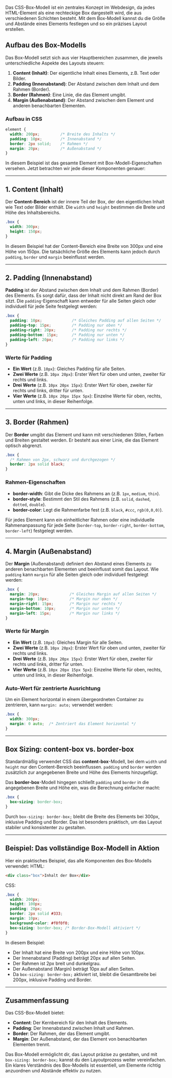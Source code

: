 Das CSS-Box-Modell ist ein zentrales Konzept im Webdesign, da jedes HTML-Element als eine rechteckige Box dargestellt wird, die aus verschiedenen Schichten besteht. Mit dem Box-Modell kannst du die Größe und Abstände eines Elements festlegen und so ein präzises Layout erstellen.

## Aufbau des Box-Modells

Das Box-Modell setzt sich aus vier Hauptbereichen zusammen, die jeweils unterschiedliche Aspekte des Layouts steuern:

1. **Content (Inhalt)**: Der eigentliche Inhalt eines Elements, z.B. Text oder Bilder.
2. **Padding (Innenabstand)**: Der Abstand zwischen dem Inhalt und dem Rahmen (Border).
3. **Border (Rahmen)**: Eine Linie, die das Element umgibt.
4. **Margin (Außenabstand)**: Der Abstand zwischen dem Element und anderen benachbarten Elementen.

### Aufbau in CSS

```css
element {
  width: 200px;         /* Breite des Inhalts */
  padding: 10px;        /* Innenabstand */
  border: 2px solid;    /* Rahmen */
  margin: 20px;         /* Außenabstand */
}
```
In diesem Beispiel ist das gesamte Element mit Box-Modell-Eigenschaften versehen. Jetzt betrachten wir jede dieser Komponenten genauer:

---

## 1. Content (Inhalt)

Der **Content-Bereich** ist der innere Teil der Box, der den eigentlichen Inhalt wie Text oder Bilder enthält. Die `width` und `height` bestimmen die Breite und Höhe des Inhaltsbereichs.
```css
.box {
  width: 300px;
  height: 150px;
}
```
In diesem Beispiel hat der Content-Bereich eine Breite von 300px und eine Höhe von 150px. Die tatsächliche Größe des Elements kann jedoch durch `padding`, `border` und `margin` beeinflusst werden.

---
## 2. Padding (Innenabstand)

**Padding** ist der Abstand zwischen dem Inhalt und dem Rahmen (Border) des Elements. Es sorgt dafür, dass der Inhalt nicht direkt am Rand der Box sitzt. Die `padding`-Eigenschaft kann entweder für alle Seiten gleich oder individuell für jede Seite festgelegt werden:
```css
.box {
  padding: 10px;             /* Gleiches Padding auf allen Seiten */
  padding-top: 15px;         /* Padding nur oben */
  padding-right: 20px;       /* Padding nur rechts */
  padding-bottom: 15px;      /* Padding nur unten */
  padding-left: 20px;        /* Padding nur links */
}
```
### Werte für Padding

- **Ein Wert** (z.B. `10px`): Gleiches Padding für alle Seiten.
- **Zwei Werte** (z.B. `10px 20px`): Erster Wert für oben und unten, zweiter für rechts und links.
- **Drei Werte** (z.B. `10px 20px 15px`): Erster Wert für oben, zweiter für rechts und links, dritter für unten.
- **Vier Werte** (z.B. `10px 20px 15px 5px`): Einzelne Werte für oben, rechts, unten und links, in dieser Reihenfolge.

---

## 3. Border (Rahmen)

Der **Border** umgibt das Element und kann mit verschiedenen Stilen, Farben und Breiten gestaltet werden. Er besteht aus einer Linie, die das Element optisch abgrenzt.
```css
.box {
  /* Rahmen von 2px, schwarz und durchgezogen */ 
  border: 2px solid black;
}
```

### Rahmen-Eigenschaften

- **border-width**: Gibt die Dicke des Rahmens an (z.B. `1px`, `medium`, `thin`).
- **border-style**: Bestimmt den Stil des Rahmens (z.B. `solid`, `dashed`, `dotted`, `double`).
- **border-color**: Legt die Rahmenfarbe fest (z.B. `black`, `#ccc`, `rgb(0,0,0)`).

Für jedes Element kann ein einheitlicher Rahmen oder eine individuelle Rahmenanpassung für jede Seite (`border-top`, `border-right`, `border-bottom`, `border-left`) festgelegt werden.

---

## 4. Margin (Außenabstand)

Der **Margin** (Außenabstand) definiert den Abstand eines Elements zu anderen benachbarten Elementen und beeinflusst somit das Layout. Wie `padding` kann `margin` für alle Seiten gleich oder individuell festgelegt werden:
```css
.box {
  margin: 20px;             /* Gleiches Margin auf allen Seiten */
  margin-top: 10px;         /* Margin nur oben */
  margin-right: 15px;       /* Margin nur rechts */
  margin-bottom: 10px;      /* Margin nur unten */
  margin-left: 15px;        /* Margin nur links */
}
```

### Werte für Margin

- **Ein Wert** (z.B. `10px`): Gleiches Margin für alle Seiten.
- **Zwei Werte** (z.B. `10px 20px`): Erster Wert für oben und unten, zweiter für rechts und links.
- **Drei Werte** (z.B. `10px 20px 15px`): Erster Wert für oben, zweiter für rechts und links, dritter für unten.
- **Vier Werte** (z.B. `10px 20px 15px 5px`): Einzelne Werte für oben, rechts, unten und links, in dieser Reihenfolge.

### Auto-Wert für zentrierte Ausrichtung

Um ein Element horizontal in einem übergeordneten Container zu zentrieren, kann `margin: auto;` verwendet werden:
```css
.box {
  width: 300px;
  margin: 0 auto;  /* Zentriert das Element horizontal */
}
```

---

## Box Sizing: content-box vs. border-box

Standardmäßig verwendet CSS das **content-box**-Modell, bei dem `width` und `height` nur den Content-Bereich beeinflussen. `padding` und `border` werden zusätzlich zur angegebenen Breite und Höhe des Elements hinzugefügt.

Das **border-box**-Modell hingegen schließt `padding` und `border` in die angegebenen Breite und Höhe ein, was die Berechnung einfacher macht:
```css
.box {
  box-sizing: border-box;
}
```

Durch `box-sizing: border-box;` bleibt die Breite des Elements bei 300px, inklusive Padding und Border. Das ist besonders praktisch, um das Layout stabiler und konsistenter zu gestalten.

---

## Beispiel: Das vollständige Box-Modell in Aktion

Hier ein praktisches Beispiel, das alle Komponenten des Box-Modells verwendet:
HTML:
```html
<div class="box">Inhalt der Box</div>
```
CSS:
```css
.box {
  width: 200px;
  height: 100px;
  padding: 20px;
  border: 2px solid #333;
  margin: 10px;
  background-color: #f0f0f0;
  box-sizing: border-box; /* Border-Box-Modell aktiviert */ 
}
```
In diesem Beispiel:

- Der Inhalt hat eine Breite von 200px und eine Höhe von 100px.
- Der Innenabstand (Padding) beträgt 20px auf allen Seiten.
- Der Rahmen ist 2px breit und dunkelgrau.
- Der Außenabstand (Margin) beträgt 10px auf allen Seiten.
- Da `box-sizing: border-box;` aktiviert ist, bleibt die Gesamtbreite bei 200px, inklusive Padding und Border.

---

## Zusammenfassung

Das CSS-Box-Modell bietet:

- **Content**: Der Kernbereich für den Inhalt des Elements.
- **Padding**: Der Innenabstand zwischen Inhalt und Rahmen.
- **Border**: Der Rahmen, der das Element umgibt.
- **Margin**: Der Außenabstand, der das Element von benachbarten Elementen trennt.

Das Box-Modell ermöglicht dir, das Layout präzise zu gestalten, und mit `box-sizing: border-box;` kannst du den Layoutprozess weiter vereinfachen. Ein klares Verständnis des Box-Modells ist essentiell, um Elemente richtig anzuordnen und Abstände effektiv zu nutzen.
